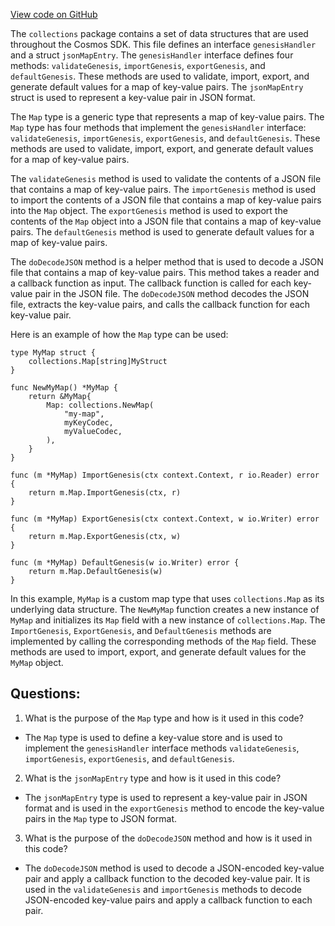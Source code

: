 [View code on GitHub](https://github.com/cosmos/cosmos-sdk/blob/main/collections/genesis.go)

The `collections` package contains a set of data structures that are used throughout the Cosmos SDK. This file defines an interface `genesisHandler` and a struct `jsonMapEntry`. The `genesisHandler` interface defines four methods: `validateGenesis`, `importGenesis`, `exportGenesis`, and `defaultGenesis`. These methods are used to validate, import, export, and generate default values for a map of key-value pairs. The `jsonMapEntry` struct is used to represent a key-value pair in JSON format.

The `Map` type is a generic type that represents a map of key-value pairs. The `Map` type has four methods that implement the `genesisHandler` interface: `validateGenesis`, `importGenesis`, `exportGenesis`, and `defaultGenesis`. These methods are used to validate, import, export, and generate default values for a map of key-value pairs.

The `validateGenesis` method is used to validate the contents of a JSON file that contains a map of key-value pairs. The `importGenesis` method is used to import the contents of a JSON file that contains a map of key-value pairs into the `Map` object. The `exportGenesis` method is used to export the contents of the `Map` object into a JSON file that contains a map of key-value pairs. The `defaultGenesis` method is used to generate default values for a map of key-value pairs.

The `doDecodeJSON` method is a helper method that is used to decode a JSON file that contains a map of key-value pairs. This method takes a reader and a callback function as input. The callback function is called for each key-value pair in the JSON file. The `doDecodeJSON` method decodes the JSON file, extracts the key-value pairs, and calls the callback function for each key-value pair.

Here is an example of how the `Map` type can be used:

```
type MyMap struct {
    collections.Map[string]MyStruct
}

func NewMyMap() *MyMap {
    return &MyMap{
        Map: collections.NewMap(
            "my-map",
            myKeyCodec,
            myValueCodec,
        ),
    }
}

func (m *MyMap) ImportGenesis(ctx context.Context, r io.Reader) error {
    return m.Map.ImportGenesis(ctx, r)
}

func (m *MyMap) ExportGenesis(ctx context.Context, w io.Writer) error {
    return m.Map.ExportGenesis(ctx, w)
}

func (m *MyMap) DefaultGenesis(w io.Writer) error {
    return m.Map.DefaultGenesis(w)
}
```

In this example, `MyMap` is a custom map type that uses `collections.Map` as its underlying data structure. The `NewMyMap` function creates a new instance of `MyMap` and initializes its `Map` field with a new instance of `collections.Map`. The `ImportGenesis`, `ExportGenesis`, and `DefaultGenesis` methods are implemented by calling the corresponding methods of the `Map` field. These methods are used to import, export, and generate default values for the `MyMap` object.
## Questions: 
 1. What is the purpose of the `Map` type and how is it used in this code?
- The `Map` type is used to define a key-value store and is used to implement the `genesisHandler` interface methods `validateGenesis`, `importGenesis`, `exportGenesis`, and `defaultGenesis`.

2. What is the `jsonMapEntry` type and how is it used in this code?
- The `jsonMapEntry` type is used to represent a key-value pair in JSON format and is used in the `exportGenesis` method to encode the key-value pairs in the `Map` type to JSON format.

3. What is the purpose of the `doDecodeJSON` method and how is it used in this code?
- The `doDecodeJSON` method is used to decode a JSON-encoded key-value pair and apply a callback function to the decoded key-value pair. It is used in the `validateGenesis` and `importGenesis` methods to decode JSON-encoded key-value pairs and apply a callback function to each pair.